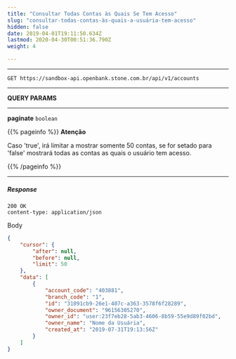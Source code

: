 ```yaml
---
title: "Consultar Todas Contas às Quais Se Tem Acesso"
slug: "consultar-todas-contas-às-quais-a-usuária-tem-acesso"
hidden: false
date: 2019-04-01T19:11:50.634Z
lastmod: 2020-04-30T00:51:36.790Z
weight: 4

---
```


---

```
GET https://sandbox-api.openbank.stone.com.br/api/v1/accounts
```

---

**QUERY PARAMS**

---

**paginate**  `boolean`

{{% pageinfo %}}
**Atenção**

Caso 'true', irá limitar a mostrar somente 50 contas, se for setado para 'false' mostrará todas as contas as quais o usuário tem acesso.

{{% /pageinfo %}}

---

##### Response

```
200 OK
content-type: application/json
```
Body
```json
{
    "cursor": {
        "after": null,
        "before": null,
        "limit": 50
    },
    "data": [
        {
            "account_code": "403881",
            "branch_code": "1",
            "id": "31091cb9-26e1-407c-a363-3578f6f28289",
            "owner_document": "96156305270",
            "owner_id": "user:23f7eb28-5ab3-4606-8b59-55e9d89f02bd",
            "owner_name": "Nome da Usuária",
            "created_at": "2019-07-31T19:13:56Z"
        }
    ]
}
```
